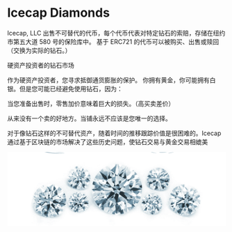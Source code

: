 # Icecap Diamonds

Icecap, LLC 出售不可替代的代币，每个代币代表对特定钻石的索赔，存储在纽约市第五大道 580 号的保险库中。 基于 ERC721 的代币可以被购买、出售或赎回（交换为实际的钻石。）

硬资产投资者的钻石市场

作为硬资产投资者，您寻求抵御通货膨胀的保护。
你拥有黄金，你可能拥有白银。但是您可能已经避免使用钻石，因为：

当您准备出售时，零售加价意味着巨大的损失。（高买卖差价）

从来没有一个卖的好地方。当铺永远不应该是您唯一的选择。

对于像钻石这样的不可替代资产，随着时间的推移跟踪价值是很困难的。Icecap 通过基于区块链的市场解决了这些历史问题，使钻石交易与黄金交易相媲美

![ NFT ](微信截图_20220827112707.png)




